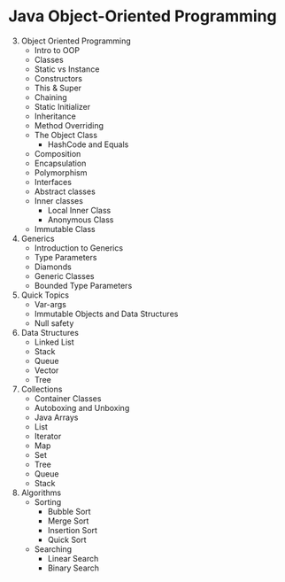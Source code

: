 # Java Object-Oriented Programming

3. Object Oriented Programming
    * Intro to OOP
    * Classes
    * Static vs Instance
    * Constructors
    * This & Super
    * Chaining
    * Static Initializer
    * Inheritance
    * Method Overriding
    * The Object Class
        * HashCode and Equals
    * Composition
    * Encapsulation
    * Polymorphism
    * Interfaces
    * Abstract classes
    * Inner classes
        * Local Inner Class
        * Anonymous Class
    * Immutable Class
4. Generics
    * Introduction to Generics
    * Type Parameters
    * Diamonds
    * Generic Classes
    * Bounded Type Parameters
5. Quick Topics
    * Var-args
    * Immutable Objects and Data Structures
    * Null safety
6. Data Structures
    * Linked List
    * Stack
    * Queue
    * Vector
    * Tree
7. Collections
    * Container Classes
    * Autoboxing and Unboxing
    * Java Arrays
    * List
    * Iterator
    * Map
    * Set
    * Tree
    * Queue
    * Stack
8. Algorithms
    * Sorting
        * Bubble Sort
        * Merge Sort
        * Insertion Sort
        * Quick Sort
    * Searching
        * Linear Search
        * Binary Search 
